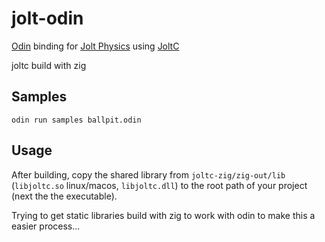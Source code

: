 # jolt-odin

[Odin](https://odin-lang.org/:) binding for [Jolt Physics](https://github.com/jrouwe/JoltPhysics) using [JoltC](https://github.com/amerkoleci/joltc)

joltc build with zig

## Samples
`odin run samples ballpit.odin`

## Usage
After building, copy the shared library from `joltc-zig/zig-out/lib` (`libjoltc.so` linux/macos, `libjoltc.dll`) to the root path of your project (next the the executable).

Trying to get static libraries build with zig to work with odin to make this a easier process...
